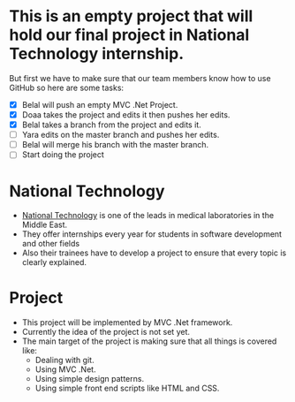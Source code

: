 # This is an empty project that will hold our final project in National Technology internship.
 But first we have to make sure that our team members know how to use GitHub so here are some tasks:
 
  - [x] Belal will push an empty MVC .Net Project.
  - [x] Doaa takes the project and edits it then pushes her edits.
  - [x] Belal takes a branch from the project and edits it.
  - [ ] Yara edits on the master branch and pushes her edits.
  - [ ] Belal will merge his branch with the master branch.
  - [ ] Start doing the project

# National Technology

- [National Technology](http://nt-me.com) is one of the leads in medical laboratories in the Middle East.
- They offer internships every year for students in software development and other fields
- Also their trainees have to develop a project to ensure that every topic is clearly explained.

# Project

- This project will be implemented by MVC .Net framework.
- Currently the idea of the project is not set yet.
- The main target of the project is making sure that all things is covered like:
	- Dealing with git.
	- Using MVC .Net.
	- Using simple design patterns.
	- Using simple front end scripts like HTML and CSS.


